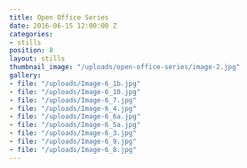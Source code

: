 ```yaml
---
title: Open Office Series
date: 2016-06-15 12:00:00 Z
categories:
- stills
position: 8
layout: stills
thumbnail_image: "/uploads/open-office-series/image-2.jpg"
gallery:
- file: "/uploads/Image-6_1b.jpg"
- file: "/uploads/Image-6_10.jpg"
- file: "/uploads/Image-6_7.jpg"
- file: "/uploads/Image-6_4.jpg"
- file: "/uploads/Image-6_6a.jpg"
- file: "/uploads/Image-6_5a.jpg"
- file: "/uploads/Image-6_3.jpg"
- file: "/uploads/Image-6_9.jpg"
- file: "/uploads/Image-6_8.jpg"
---
```


